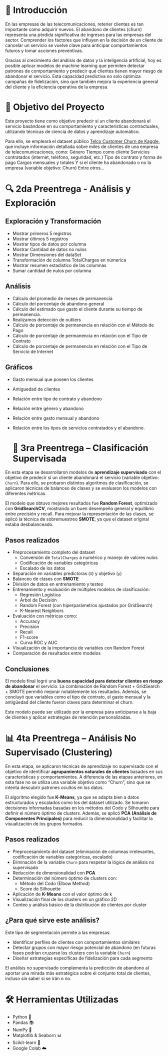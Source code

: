 # 🧾 Introducción
En las empresas de las telecomunicaciones, retener clientes es tan importante como adquirir nuevos. El abandono de clientes (churn) representa una pérdida significativa de ingresos para las empresas del sector. Comprender los factores que influyen en la decisión de un cliente de cancelar un servicio se vuelve clave para anticipar comportamientos futuros y tomar acciones preventivas.

Gracias al crecimiento del análisis de datos y la inteligencia artificial, hoy es posible aplicar modelos de machine learning que permiten detectar patrones de comportamiento y predecir qué clientes tienen mayor riesgo de abandonar el servicio. Esta capacidad predictiva no solo optimiza campañas de fidelización, sino que también mejora la experiencia general del cliente y la eficiencia operativa de la empresa.

# 🎯 Objetivo del Proyecto
Este proyecto tiene como objetivo predecir si un cliente abandonará el servicio basándose en su comportamiento y características contractuales, utilizando técnicas de ciencia de datos y aprendizaje automático.

Para ello, se empleará el dataset público [Telco Customer Churn de Kaggle](https://www.kaggle.com/datasets/blastchar/telco-customer-churn), que incluye información detallada sobre miles de clientes de una empresa de telecomunicaciones, como:
Género
Tiempo como cliente
Servicios contratados (internet, teléfono, seguridad, etc.)
Tipo de contrato y forma de pago
Cargos mensuales y totales
Y si el cliente ha abandonado o no la empresa (variable objetivo: Churn)
Entre otros...

# 🔍 2da Preentrega - Análisis y Exploración
## Exploración y Transformación
* Mostrar primeros 5 registros
* Mostrar últimos 5 registros
* Mostrar tipos de datos por columna
* Mostrar Cantidad de datos no nulos
* Mostrar Dimensiones del dataSet
* Transformación de columna TotalCharges en númerica
* Mostrar resumen estadistico de las columnas
* Sumar cantidad de nulos por columna
## Análisis
* Cálculo del promedio de meses de permanencia
* Cálculo del porcentaje de abandono general
* Cálculo del estimado que gasto el cliente durante su tiempo de permanencia.
* Realizamos detección de outliers
* Cálculo de porcentaje de permanencia en relación con el Método de Pago
* Cálculo de porcentaje de permanencia en relación con el Tipo de Contrato
* Cálculo de porcentaje de permanencia en relación con el Tipo de Servicio de Internet
## Gráficos
* Gasto mensual que poseen los clientes
* Antiguedad de clientes
* Relación entre tipo de contrato y abandono
* Relación entre género y abandono
* Relación entre gasto mensual y abandono
* Relación entre los tipos de servicios contratados y el abandono.

  # 🧠 3ra Preentrega – Clasificación Supervisada

En esta etapa se desarrollaron modelos de **aprendizaje supervisado** con el objetivo de predecir si un cliente abandonará el servicio (variable objetivo: `Churn`). Para ello, se probaron distintos algoritmos de clasificación, se aplicaron técnicas de balanceo de clases y se evaluaron los modelos con diferentes métricas.

El modelo que obtuvo mejores resultados fue **Random Forest**, optimizado con **GridSearchCV**, mostrando un buen desempeño general y equilibrio entre precisión y recall. Para mejorar la representación de las clases, se aplicó la técnica de sobremuestreo **SMOTE**, ya que el dataset original estaba desbalanceado.

## Pasos realizados
* Preprocesamiento completo del dataset
  * Conversión de `TotalCharges` a numérico y manejo de valores nulos
  * Codificación de variables categóricas
  * Escalado de los datos
* Separación en variables predictoras (`X`) y objetivo (`y`)
* Balanceo de clases con **SMOTE**
* División de datos en entrenamiento y testeo
* Entrenamiento y evaluación de múltiples modelos de clasificación:
  * Regresión Logística
  * Árbol de Decisión
  * Random Forest (con hiperparámetros ajustados por GridSearch)
  * K-Nearest Neighbors
* Evaluación con métricas como:
  * Accuracy
  * Precision
  * Recall
  * F1-score
  * Curva ROC y AUC
* Visualización de la importancia de variables con Random Forest
* Comparación de resultados entre modelos

## Conclusiones
El modelo final logró una **buena capacidad para detectar clientes en riesgo de abandonar** el servicio. La combinación de Random Forest + GridSearch + SMOTE permitió mejorar notablemente los resultados. Además, se concluyó que variables como el tipo de contrato, el gasto mensual y la antigüedad del cliente fueron claves para determinar el churn.

Este modelo puede ser utilizado por la empresa para anticiparse a la baja de clientes y aplicar estrategias de retención personalizadas.


# 📊 4ta Preentrega – Análisis No Supervisado (Clustering)

En esta etapa, se aplicaron técnicas de aprendizaje no supervisado con el objetivo de identificar **agrupamientos naturales de clientes** basados en sus características y comportamientos. A diferencia de las etapas anteriores, en esta fase no se utiliza una variable objetivo como “Churn”, sino que se intenta descubrir patrones ocultos en los datos.

El algoritmo elegido fue **K-Means**, ya que se adapta bien a datos estructurados y escalados como los del dataset utilizado. Se tomaron decisiones informadas basadas en los métodos del Codo y Silhouette para definir el número óptimo de clusters. Además, se aplicó **PCA (Análisis de Componentes Principales)** para reducir la dimensionalidad y facilitar la visualización de los grupos formados.

## Pasos realizados
* Preprocesamiento del dataset (eliminación de columnas irrelevantes, codificación de variables categóricas, escalado)
* Eliminación de la variable `Churn` para respetar la lógica de análisis no supervisado
* Reducción de dimensionalidad con **PCA**
* Determinación del número óptimo de clusters con:
  * Método del Codo (Elbow Method)
  * Score de Silhouette
* Aplicación de **K-Means** con el valor óptimo de k
* Visualización final de los clusters en un gráfico 2D
* Conteo y análisis básico de la distribución de clientes por cluster

## ¿Para qué sirve este análisis?
Este tipo de segmentación permite a las empresas:
* Identificar perfiles de clientes con comportamientos similares
* Detectar grupos con mayor riesgo potencial de abandono (en futuras fases podrían cruzarse los clusters con la variable `Churn`)
* Diseñar estrategias específicas de fidelización para cada segmento

El análisis no supervisado complementa la predicción de abandono al aportar una mirada más estratégica sobre el conjunto total de clientes, incluso sin saber si se irán o no.

  
# 🛠️ Herramientas Utilizadas
* Python 🐍
* Pandas 📚
* NumPy 🔢
* Matplotlib & Seaborn 📊
* Scikit-learn 🤖
* Google Colab ☁️
